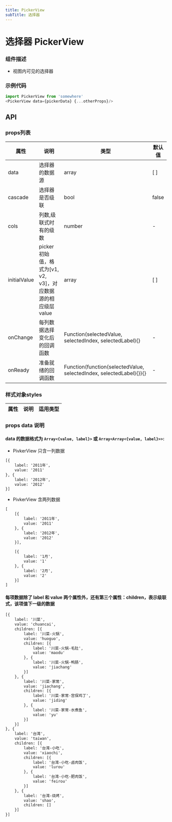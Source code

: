 ```yaml
---
title: PickerView
subTitle: 选择器
---
```


# 选择器 PickerView

### 组件描述
- 视图内可见的选择器


### 示例代码

```js
import PickerView from 'somewhere'
<PickerView data={pickerData} {...otherProps}/>

```

## API

### props列表

属性 | 说明 | 类型 | 默认值
----|-----|------|------
| data | 选择器的数据源 | array | [ ] |
| cascade | 选择器是否级联 | bool | false |
| cols | 列数,级联式时有的级数 | number | - |
| initialValue | picker 初始值，格式为[v1, v2, v3]，对应数据源的相应级层value | array | [ ] |
| onChange | 每列数据选择变化后的回调函数 | Function(selectedValue, selectedIndex, selectedLabel){} | - |
| onReady | 准备就绪的回调函数 | Function(function(selectedValue, selectedIndex, selectedLabel){}){} | - |

### 样式对象styles

属性 | 说明 | 适用类型
----|-----|------


### props data 说明

#### data 的数据格式为 `Array<{value, label}>` 或 `Array<Array<{value, label}>>`: 

+ PivkerView 只含一列数据
```html
[{
	label: '2011年',
	value: '2011'
}, {
	label: '2012年',
	value: '2012'
}]
```

+ PivkerView 含两列数据
```html
[
	[{
		label: '2011年',
		value: '2011'
	}, {
		label: '2012年',
		value: '2012'
	}],

	[{
		label: '1月',
		value: '1'
	}, {
		label: '2月',
		value: '2'
	}]
]
```
#### 每项数据除了 label 和 value 两个属性外，还有第三个属性：children，表示级联式，该项值下一级的数据

```html
[{
	label: '川菜',
	value: 'chuancai',
	children: [{
		label: '川菜-火锅',
		value: 'huoguo',
		children: [{
			label: '川菜-火锅-毛肚',
			value: 'maodu'
		}, {
			label: '川菜-火锅-鸭肠',
			value: 'jiachang'
		}]
	}, {
		label: '川菜-家常',
		value: 'jiachang',
		children: [{
			label: '川菜-家常-宫保鸡丁',
			value: 'jiding'
		}, {
			label: '川菜-家常-水煮鱼',
			value: 'yu'
		}]
	}]
}, {
	label: '台湾',
	value: 'taiwan',
	children: [{
		label: '台湾-小吃',
		value: 'xiaochi',
		children: [{
			label: '台湾-小吃-卤肉饭',
			value: 'lurou'
		}, {
			label: '台湾-小吃-肥肉饭',
			value: 'feirou'
		}]
	}, {
		label: '台湾-烧烤',
		value: 'shao',
		children: []
	}]
}]
```
	